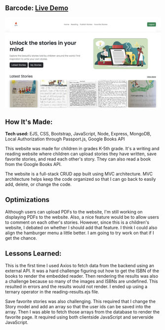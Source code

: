 ## Barcode: <a href="https://ignite-production.up.railway.app/">Live Demo</a>
<a href="https://ignite-production.up.railway.app/" target="_blank"><img src="public/img/ignitereadme.png" /></a>

## How It's Made:

**Tech used:** EJS, CSS, Bootstrap, JavaScript, Node, Express, MongoDB, Local Authorization through Passport.js, Google Books API 

This website was made for children in grades K-5th grade. It's a writing and reading website where children can upload stories they have written, save favorite stories, and read each other's story. They can also read a book from the Google Books API. 

The website is a full-stack CRUD app built using MVC architecture. MVC architecture helps keep the code organized so that I can go back to easily add, delete, or change the code. 

## Optimizations

Although users can upload PDFs to the website, I'm still working on displaying PDFs to the website. Also, a nice feature would be to allow users to comment on each other's stories. However, since this is a children's website, I debated on whether I should add that feature. I think I could also align the hamburger menu a little better. I am going to try work on that if I get the chance. 


## Lessons Learned:

This is the first time I used Axios to fetch data from the backend using an external API. It was a hard challenge figuring out how to get the ISBN of the books to render the embedded reader. Then rendering the results was also a challenge because so many of the images and ISBNs are undefined. This resulted in errors and the results would not render. I ended up using a ternary operator in the reading-results.ejs file. 

Save favorite stories was also challenging. This required that I change the Story model and add an array so that the user ids can be saved into the array. Then I was able to fetch those arrays from the database to render the favorite page. It required using both clientside JavaScript and serverside JavaScript. 